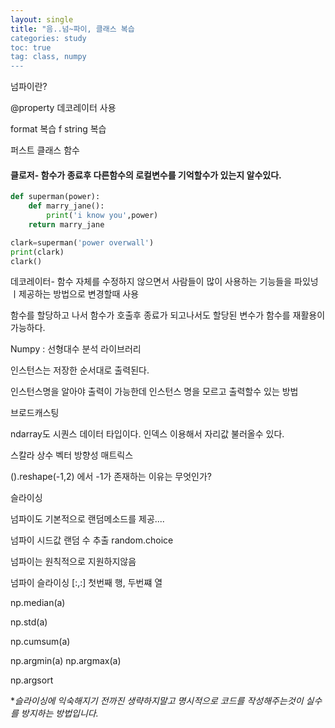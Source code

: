 ```yaml
---
layout: single
title: "음..넘~파이, 클래스 복습 
categories: study
toc: true
tag: class, numpy
---
```


넘파이란?

@property 데코레이터 사용

format 복습
f string 복습

퍼스트 클래스 함수 

#### 클로저- 함수가 종료후 다른함수의 로컬변수를 기억할수가 있는지 알수있다.
```python
def superman(power):
	def marry_jane():
		print('i know you',power)
	return marry_jane

clark=superman('power overwall')
print(clark)
clark()

```
데코레이터- 함수 자체를 수정하지 않으면서 사람들이 많이 사용하는 기능들을 파있넝 ㅣ제공하는 방법으로 변경할때 사용

함수를 할당하고 나서 함수가 호출후 종료가 되고나서도 할당된 변수가 함수를 재활용이 가능하다.

Numpy : 선형대수 분석 라이브러리

인스턴스는 저장한 순서대로 출력된다.

인스턴스명을 알아야 출력이 가능한데 인스턴스 명을 모르고 출력할수 있는 방법

브로드캐스팅

ndarray도 시퀀스 데이터 타입이다. 인덱스 이용해서 자리값 불러올수 있다.

스칼라	상수
벡터	방향성 
매트릭스

().reshape(-1,2)
에서 -1가 존재하는 이유는 무엇인가?

슬라이싱 

넘파이도 기본적으로 랜덤메소드를 제공.... 

넘파이 시드값
랜덤 수 추출 random.choice


넘파이는 원칙적으로 지원하지않음

넘파이 슬라이싱
[:,:]
첫번째 행, 두번쨰 열

np.median(a)

np.std(a)

np.cumsum(a)

np.argmin(a)
np.argmax(a)

np.argsort


**슬라이싱에 익숙해지기 전까진 생략하지말고 명시적으로 코드를 작성해주는것이 실수를 방지하는 방법입니다.*